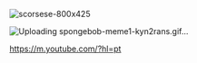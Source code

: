 ![scorsese-800x425](https://github.com/user-attachments/assets/6788d9e0-ebc7-44bd-b94b-269c18b3e217)

![Uploading spongebob-meme1-kyn2rans.gif…]()

https://m.youtube.com/?hl=pt
